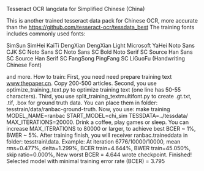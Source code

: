 Tesseract OCR langdata for Simplified Chinese (China)

This is another trained tesseract data pack for Chinese OCR, more accurate than the https://github.com/tesseract-ocr/tessdata_best
The training fonts includes commonly used fonts:

SimSun 
SimHei 
KaiTi 
DengXian 
DengXian Light 
Microsoft YaHei 
Noto Sans CJK SC
Noto Sans SC
Noto Sans SC Bold 
Noto Serif SC
Source Han Sans SC
Source Han Serif SC
FangSong
PingFang SC
LiGuoFu (Handwriting Chinese Font)

and more.
How to train: 
First, you need need prepare training text www.thepaper.cn. Copy 200-500 articles.
Second, you use optimize_training_text.py to optimize training text (one line has 50-55 characters).
Third, you use split_training_textmultifont.py to create .gt.txt, .tif, .box for ground truth data. You can place them in folder: tesstrain/data/ranbac-ground-truth.
Now, you use:  make training MODEL_NAME=ranbac START_MODEL=chi_sim TESSDATA=../tessdata/ MAX_ITERATIONS=20000.
Drink a coffee, play games or sleep.
You can increase MAX_ITERATIONS to 80000 or larger, to achieve best BCER ~ 1%, BWER ~ 5%.
After training finish, you will receiver ranbac.traineddata in folder: tesstrain\data. 
Example: At iteration 6776/10000/10000, mean rms=0.477%, delta=1.299%, BCER train=4.644%, BWER train=45.050%, skip ratio=0.000%, New worst BCER = 4.644 wrote checkpoint.
Finished! Selected model with minimal training error rate (BCER) = 3.795


